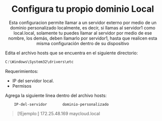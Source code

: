<h1 align="center"> Configura tu propio dominio Local</h1>

<p align=center>Esta configuracion permite llamar a un servidor externo por medio de un dominio personalizado localmente, es decir, si llamas al servidor1 como local.local, solamente tu puedes llamar al servidor por medio de ese nombre, los demás, deben llamarlo por servidor1, hasta que realicen esta misma configuración dentro de su dispositivo</p>

Edita el archivo hosts que se encuentra en el siguiente directorio:

```cmd
C:\Windows\System32\drivers\etc
```
Requerimientos:
- IP del servidor local.
- Permisos

Agrega la siguiente linea dentro del archivo hosts:

```
	IP-del-servidor       dominio-personalizado
```

> [!Ejemplo:]
> 	172.25.48.169       maycloud.local

